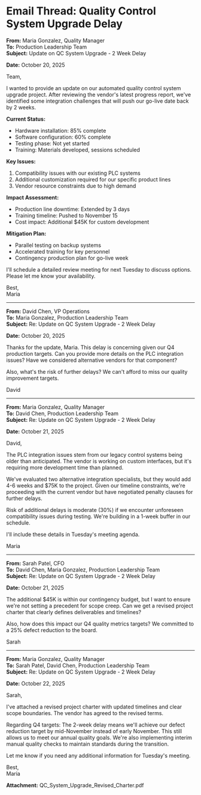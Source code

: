 # Email Thread: Quality Control System Upgrade Delay

**From:** Maria Gonzalez, Quality Manager  
**To:** Production Leadership Team  
**Subject:** Update on QC System Upgrade - 2 Week Delay  

**Date:** October 20, 2025  

Team,

I wanted to provide an update on our automated quality control system upgrade project. After reviewing the vendor's latest progress report, we've identified some integration challenges that will push our go-live date back by 2 weeks.

**Current Status:**
- Hardware installation: 85% complete
- Software configuration: 60% complete
- Testing phase: Not yet started
- Training: Materials developed, sessions scheduled

**Key Issues:**
1. Compatibility issues with our existing PLC systems
2. Additional customization required for our specific product lines
3. Vendor resource constraints due to high demand

**Impact Assessment:**
- Production line downtime: Extended by 3 days
- Training timeline: Pushed to November 15
- Cost impact: Additional $45K for custom development

**Mitigation Plan:**
- Parallel testing on backup systems
- Accelerated training for key personnel
- Contingency production plan for go-live week

I'll schedule a detailed review meeting for next Tuesday to discuss options. Please let me know your availability.

Best,  
Maria

---

**From:** David Chen, VP Operations  
**To:** Maria Gonzalez, Production Leadership Team  
**Subject:** Re: Update on QC System Upgrade - 2 Week Delay  

**Date:** October 20, 2025  

Thanks for the update, Maria. This delay is concerning given our Q4 production targets. Can you provide more details on the PLC integration issues? Have we considered alternative vendors for that component?

Also, what's the risk of further delays? We can't afford to miss our quality improvement targets.

David

---

**From:** Maria Gonzalez, Quality Manager  
**To:** David Chen, Production Leadership Team  
**Subject:** Re: Update on QC System Upgrade - 2 Week Delay  

**Date:** October 21, 2025  

David,

The PLC integration issues stem from our legacy control systems being older than anticipated. The vendor is working on custom interfaces, but it's requiring more development time than planned.

We've evaluated two alternative integration specialists, but they would add 4-6 weeks and $75K to the project. Given our timeline constraints, we're proceeding with the current vendor but have negotiated penalty clauses for further delays.

Risk of additional delays is moderate (30%) if we encounter unforeseen compatibility issues during testing. We're building in a 1-week buffer in our schedule.

I'll include these details in Tuesday's meeting agenda.

Maria

---

**From:** Sarah Patel, CFO  
**To:** David Chen, Maria Gonzalez, Production Leadership Team  
**Subject:** Re: Update on QC System Upgrade - 2 Week Delay  

**Date:** October 21, 2025  

The additional $45K is within our contingency budget, but I want to ensure we're not setting a precedent for scope creep. Can we get a revised project charter that clearly defines deliverables and timelines?

Also, how does this impact our Q4 quality metrics targets? We committed to a 25% defect reduction to the board.

Sarah

---

**From:** Maria Gonzalez, Quality Manager  
**To:** Sarah Patel, David Chen, Production Leadership Team  
**Subject:** Re: Update on QC System Upgrade - 2 Week Delay  

**Date:** October 22, 2025  

Sarah,

I've attached a revised project charter with updated timelines and clear scope boundaries. The vendor has agreed to the revised terms.

Regarding Q4 targets: The 2-week delay means we'll achieve our defect reduction target by mid-November instead of early November. This still allows us to meet our annual quality goals. We're also implementing interim manual quality checks to maintain standards during the transition.

Let me know if you need any additional information for Tuesday's meeting.

Best,  
Maria

**Attachment:** QC_System_Upgrade_Revised_Charter.pdf